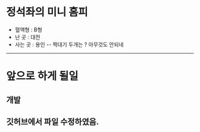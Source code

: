 # 정석좌의 미니 홈피

 - 혈액형 : B형
 - 난 곳 : 대전
 - 사는 곳 : 용인
 -- 짝대기 두개는 ? 아무것도 안되네
    
 ---

 # 앞으로 하게 될일

 ## 개발
## 깃허브에서 파일 수정하였음.
